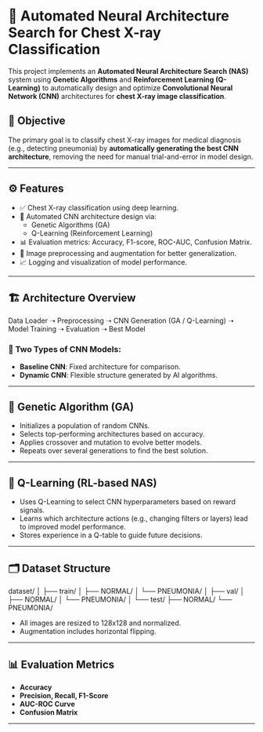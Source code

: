 # 🧠 Automated Neural Architecture Search for Chest X-ray Classification

This project implements an **Automated Neural Architecture Search (NAS)** system using **Genetic Algorithms** and **Reinforcement Learning (Q-Learning)** to automatically design and optimize **Convolutional Neural Network (CNN)** architectures for **chest X-ray image classification**.

## 📌 Objective

The primary goal is to classify chest X-ray images for medical diagnosis (e.g., detecting pneumonia) by **automatically generating the best CNN architecture**, removing the need for manual trial-and-error in model design.

---

## ⚙️ Features

- ✅ Chest X-ray classification using deep learning.
- 🤖 Automated CNN architecture design via:
  - Genetic Algorithms (GA)
  - Q-Learning (Reinforcement Learning)
- 📊 Evaluation metrics: Accuracy, F1-score, ROC-AUC, Confusion Matrix.
- 📁 Image preprocessing and augmentation for better generalization.
- 📈 Logging and visualization of model performance.

---

## 🏗️ Architecture Overview

Data Loader ➝ Preprocessing ➝ CNN Generation (GA / Q-Learning) ➝ Model Training ➝ Evaluation ➝ Best Model


### 🧪 Two Types of CNN Models:
- **Baseline CNN**: Fixed architecture for comparison.
- **Dynamic CNN**: Flexible structure generated by AI algorithms.

---

## 🧬 Genetic Algorithm (GA)

- Initializes a population of random CNNs.
- Selects top-performing architectures based on accuracy.
- Applies crossover and mutation to evolve better models.
- Repeats over several generations to find the best solution.

---

## 🤖 Q-Learning (RL-based NAS)

- Uses Q-Learning to select CNN hyperparameters based on reward signals.
- Learns which architecture actions (e.g., changing filters or layers) lead to improved model performance.
- Stores experience in a Q-table to guide future decisions.

---

## 🗂️ Dataset Structure
dataset/ │ ├── train/ │ ├── NORMAL/ │ └── PNEUMONIA/ │ ├── val/ │ ├── NORMAL/ │ └── PNEUMONIA/ │ └── test/ ├── NORMAL/ └── PNEUMONIA/


- All images are resized to 128x128 and normalized.
- Augmentation includes horizontal flipping.

---

## 📊 Evaluation Metrics

- **Accuracy**
- **Precision, Recall, F1-Score**
- **AUC-ROC Curve**
- **Confusion Matrix**

---


